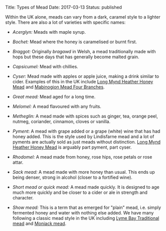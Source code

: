 Title: Types of Mead
Date: 2017-03-13
Status: published

Within the UK alone, meads can vary from a dark, caramel style to a lighter style. There are also a lot of varieties with specific names:

* *Acerglyn:* Meads with maple syrup.

* *Bochet:* Mead where the honey is caramelised or burnt first.

* *Braggot:* Originally *bragawd* in Welsh, a mead traditionally made with 
hops but these days that has generally become malted grain.

* *Capsicumel:* Mead with chillies.

* *Cyser:* Mead made with apples or apple juice, making a drink similar to 
cider. Examples of this in the UK include [Long Mynd Heather Honey Mead](/long-mynd-heather-honey-mead/)
and [Mabinogion Mead Four Branches](/mabinogion-mead-four-branches/).

* *Great mead:* Mead aged for a long time.

* *Melomel:* A mead flavoured with any fruits.

* *Metheglin:* A mead made with spices such as ginger, tea, orange peel,
  nutmeg, coriander, cinnamon, cloves or vanilla.

* *Pyment*: A mead with grape added or a grape (white) wine that has had 
honey added. This is the style used by Lindisfarne mead and a lot of pyments
are actually sold as just meads without distinction. 
[Long Mynd Heather Honey Mead](/long-mynd-heather-honey-mead/) is arguably
part pyment, part cyser.

* *Rhodomel:* A mead made from honey, rose hips, rose petals or rose attar.

* *Sack mead:* A mead made with more honey than usual. This ends up being 
denser, strong in alcohol (closer to a fortified wine).

* *Short mead or quick mead:* A mead made quickly. It is designed to age 
much more quickly and be closer to a cider or ale in strength and character.

* *Show mead:* This is a term that as emerged for "plain" mead, i.e. simply 
fermented honey and water with nothing else added. We have many following a
classic mead style in the UK including
[Lyme Bay Traditional mead](/lyme-bay-traditional/) and
[Moniack mead](/moniack-mead/).
